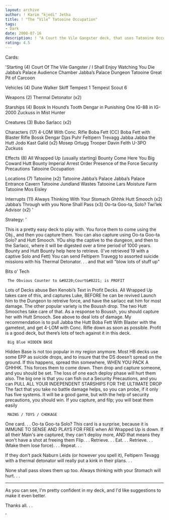 ```yaml
---
layout: archive
author: ! Karim "kjedi" Jetha
title: ! "The “Vile” Tatooine Occupation"
tags:
- Dark
date: 2000-07-16
description: ! "A Court the Vile Gangster deck, that uses Tatooine Occupation and lots of tech  -Please rate"
rating: 4.5
---
```

Cards: 

'Starting (4)
Court Of The Vile Gangster / I Shall Enjoy Watching You Die
Jabba’s Palace Audience Chamber
Jabba’s Palace Dungeon
Tatooine Great Pit of Carcoon

Vehicles (4)
Dune Walker
Skiff
Tempest 1
Tempest Scout 6

Weapons (2)
Thermal Detonator (x2)

Starships (4)
Bossk In Hound’s Tooth
Dengar in Punishing One
IG-88 in IG-2000
Zuckuss in Mist Hunter

Creatures (3)
Bubo
Sarlacc (x2)

Characters (17)
4-LOM With Conc. Rifle
Boba Fett (CC)
Boba Fett with Blaster Rifle
Bossk
Dengar
Djas Puhr
Feltipern Trevagg
Jabba
Jabba the Hutt
Jodo Kast
Galid (x2)
Mosep
Ortugg
Trooper Davin Felth
U-3PO
Zuckuss

Effects (8)
All Wrapped Up (usually starting)
Bounty
Come Here You Big Coward
Hutt Bounty
Imperial Arrest Order
Presence of the Force
Security Precautions
Tatooine Occupation

Locations (7)
Tatooine (x2)
Tatooine Jabba’s Palace
Jabba’s Palace Entrance Cavern
Tatooine Jundland Wastes
Tatooine Lars Moisture Farm
Tatooine Mos Eisley

Interrupts (11)
Always Thinking With Your Stomach
Ghhhk
Hutt Smooch (x2)
Jabba’s Through with you
None Shall Pass (x3)
Oo-ta Goo-ta, Solo?
Twi’lek Advisor (x2)
'

Strategy: '

This is a pretty easy deck to play with.  You force them to come using the Obj., and then you capture them.  You can also capture using Oo-ta Goo-ta Solo? and Hutt Smooch.  YOu ship the captive to the dungeon, and then to the Sarlacc, where it will be digested over a time period of 1000 years.  Bounty and Hutt Bounty help here to retrieve. (I've retrieved 19 with  a captive Solo and Fett) You can send Feltipern Travegg to assorted suicide missions with his Thermal Detonator. . . and that will "blow lots of stuff up"

Bits o&#8217; Tech

     The Obvious Counter to &#8220;Court&#8221; is PROFIT
  Lots of Decks abuse Ben Kenobi&#8217;s  Text in Profit Decks.  All Wrapped Up takes care of this, and captures Luke, BEFORE he can be revived  Launch him to the Dungeon to retreive force, and have the sarlacc eat him for most damage.
  The other popular variety is the Boussh drop.  The two Hutt Smooches take care of that.  As a response to Boussh, you should capture her with Hutt Smooch.  See above to deal lots of damage.
  My recommendation is to pull Jabba the Hutt Boba Fett With Blaster with the gametext, and get 4-LOM with Conc. Rifle down as soon as possible.  Profit is a good deck, but there&#8217;s lots of tech against it in this deck.

     Big Blue HIDDEN BASE
  Hidden Base is not too popular in my region anymore.	Most HB decks use some EPP as suicide drops, and to insure that the DS doesn&#8217;t spread on the ground.	If this happens, spread thin somewhere, WHEN YOU PACK A GHHHK.	This forces them to come down.	Then drop and capture someone, and you should be set.  The loss of one each deploy phase will hurt them also.
  The big one is that you can fish out a Security Precautions, and you can PULL ALL YOUR INDEPENDENT STARSHIPS FOR THE ULTIMATE DROP  The fact that you take no battle damage helps, so you can probe, if it only has five systems.
  It will be a good game, but with the help of security precautions, you should win.  If you capture, and filp; you will beat them easily

     MAINS / TOYS / CHOKAGE
  One card. . . Oo-ta Goo-ta Solo?  This card is a surprise, because it is IMMUNE TO SENSE AND PLAYS FOR FREE when All Wrapped Up is down.  If all their Main's are captured, they can't deploy more, AND that means they won't have a shot at freeing them
Flip. . .
Retrieve. . .
Eat. . .
Retrieve. . .
(Make them lose force). . .
Repeat. . .

  If they don't pack Naburn Leids (or however you spell it), Feltipern Tevagg with a thermal detonator will really put a kink in their plans. . .

None shall pass slows them up too.
Always thinking with your Stomach will hurt. . .

-----------

As you can see, I'm pretty confident in my deck, and I'd like suggestions to make it even better.

Thanks all. . .

'